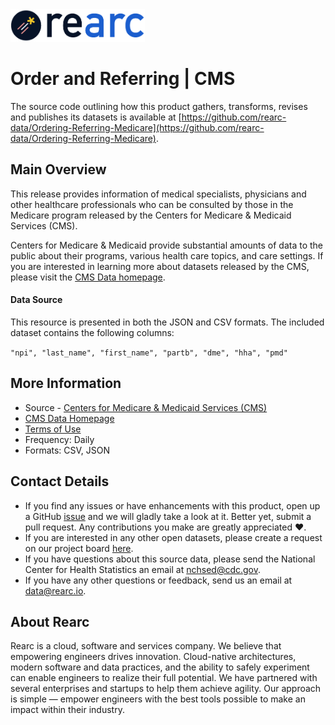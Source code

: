 
<img src="./rearc_logo_rgb.png" alt="Rearc Logo" title="Rearc Logo" height="52" />
</a>

Order and Referring | CMS
===================================================

The source code outlining how this product gathers, transforms, revises
and publishes its datasets is available at
[https://github.com/rearc-data/Ordering-Referring-Medicare](https://github.com/rearc-data/Ordering-Referring-Medicare).

Main Overview
-------------

This release provides information of medical specialists, physicians and other healthcare professionals who can be consulted by those in the Medicare program released by
the Centers for Medicare & Medicaid Services (CMS).


Centers for Medicare & Medicaid provide substantial amounts of data to
the public about their programs, various health care topics, and care
settings. If you are interested in learning more about datasets released
by the CMS, please visit the [CMS Data homepage](https://data.cms.gov/).

#### Data Source

This resource is presented in both the JSON and CSV formats. The
included dataset contains the following columns:

`"npi", "last_name", "first_name", "partb", "dme", "hha", "pmd"`

More Information
----------------

-   Source - [Centers for Medicare & Medicaid Services
    (CMS)](https://data.cms.gov/Medicare-Enrollment/Order-and-Referring/qcn7-gc3g)
-   [CMS Data Homepage](https://data.cms.gov/)
-   [Terms of Use](https://www.usa.gov/government-works)
-   Frequency: Daily
-   Formats: CSV, JSON

Contact Details
---------------

-   If you find any issues or have enhancements with this product, open
    up a GitHub
    [issue](https://github.com/rearc-data/ordering-referring-medicare/issues)
    and we will gladly take a look at it. Better yet, submit a pull
    request. Any contributions you make are greatly appreciated :heart:.
-   If you are interested in any other open datasets, please create a
    request on our project board
    [here](https://github.com/rearc-data/covid-datasets-aws-data-exchange/projects/1).
-   If you have questions about this source data, please send the
    National Center for Health Statistics an email at nchsed@cdc.gov.
-   If you have any other questions or feedback, send us an email at
    data@rearc.io.

About Rearc
-----------

Rearc is a cloud, software and services company. We believe that
empowering engineers drives innovation. Cloud-native architectures,
modern software and data practices, and the ability to safely experiment
can enable engineers to realize their full potential. We have partnered
with several enterprises and startups to help them achieve agility. Our
approach is simple — empower engineers with the best tools possible to
make an impact within their industry.
